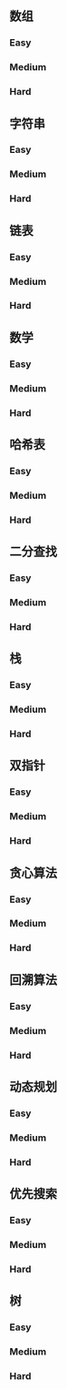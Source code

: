 ## 数组

### Easy



### Medium



### Hard



## 字符串

### Easy



### Medium



### Hard



## 链表

### Easy



### Medium



### Hard



## 数学

### Easy



### Medium



### Hard



## 哈希表

### Easy



### Medium



### Hard



## 二分查找

### Easy



### Medium



### Hard



## 栈

### Easy



### Medium



### Hard



## 双指针

### Easy



### Medium



### Hard



## 贪心算法

### Easy



### Medium



### Hard



## 回溯算法

### Easy



### Medium



### Hard



## 动态规划

### Easy



### Medium



### Hard



## 优先搜索

### Easy



### Medium



### Hard



## 树

### Easy



### Medium



### Hard

